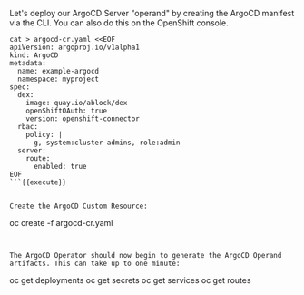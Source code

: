 Let's deploy our ArgoCD Server "operand" by creating the ArgoCD manifest via the CLI. You can also do this on the OpenShift console.

```
cat > argocd-cr.yaml <<EOF
apiVersion: argoproj.io/v1alpha1
kind: ArgoCD
metadata:
  name: example-argocd
  namespace: myproject
spec:
  dex:
    image: quay.io/ablock/dex
    openShiftOAuth: true
    version: openshift-connector
  rbac:
    policy: |
      g, system:cluster-admins, role:admin
  server:
    route:
      enabled: true
EOF
```{{execute}}


Create the ArgoCD Custom Resource:

```
oc create -f argocd-cr.yaml
```{{execute}}


The ArgoCD Operator should now begin to generate the ArgoCD Operand artifacts. This can take up to one minute:

```
oc get deployments
oc get secrets
oc get services
oc get routes
```{{execute}}